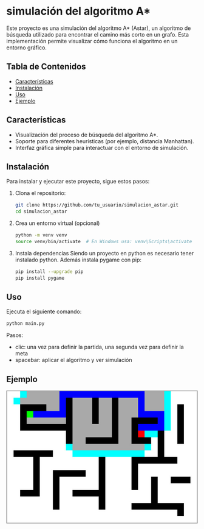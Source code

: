 # simulación del algoritmo A\*

Este proyecto es una simulación del algoritmo A\* (Astar), un algoritmo de búsqueda utilizado para encontrar el camino más corto en un grafo. Esta implementación permite visualizar cómo funciona el algoritmo en un entorno gráfico.

## Tabla de Contenidos

- [Características](#características)
- [Instalación](#instalación)
- [Uso](#uso)
- [Ejemplo](#ejemplo)

## Características

- Visualización del proceso de búsqueda del algoritmo A\*.
- Soporte para diferentes heurísticas (por ejemplo, distancia Manhattan).
- Interfaz gráfica simple para interactuar con el entorno de simulación.

## Instalación

Para instalar y ejecutar este proyecto, sigue estos pasos:

1. Clona el repositorio:
   ```bash
   git clone https://github.com/tu_usuario/simulacion_astar.git
   cd simulacion_astar
   ```
2. Crea un entorno virtual (opcional)

   ```bash
   python -m venv venv
   source venv/bin/activate  # En Windows usa: venv\Scripts\activate
   ```

3. Instala dependencias
   Siendo un proyecto en python es necesario tener instalado python.
   Además instala pygame con pip:

   ```bash
   pip install --upgrade pip
   pip install pygame
   ```

## Uso

Ejecuta el siguiente comando:

```bash
python main.py
```

Pasos:

- clic: una vez para definir la partida, una segunda vez para definir la meta
- spacebar: aplicar el algoritmo y ver simulación

## Ejemplo

![Ejemplo](images/Example.jpg)
